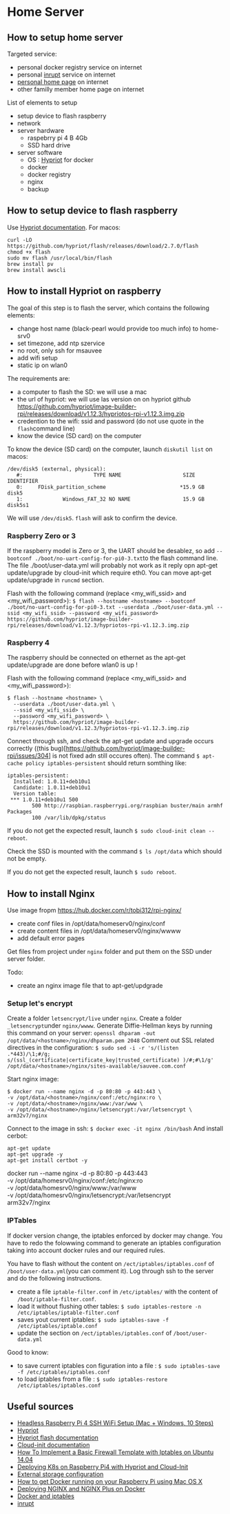 # Home Server

## How to setup home server

Targeted service:
* personal docker registry service on internet
* personal [inrupt](https://inrupt.com/) service on internet
* [personal home page](http://msauvee.com) on internet
* other familly member home page on internet

List of elements to setup
* setup device to flash raspberry
* network
* server hardware
  * raspebrry pi 4 B 4Gb
  * SSD hard drive
* server software
  * OS : [Hypriot](https://blog.hypriot.com/) for docker
  * docker
  * docker registry
  * nginx
  * backup 

## How to setup device to flash raspberry

Use [Hypriot documentation](https://github.com/hypriot/flash).
For macos:
```
curl -LO https://github.com/hypriot/flash/releases/download/2.7.0/flash
chmod +x flash
sudo mv flash /usr/local/bin/flash
brew install pv
brew install awscli
```

## How to install Hypriot on raspberry

The goal of this step is to flash the server, which contains the following elements:
* change host name (black-pearl would provide too much info) to home-srv0
* set timezone, add ntp szervice
* no root, only ssh for msauvee
* add wifi setup
* static ip on wlan0

The requirements are:
* a computer to flash the SD: we will use a mac
* the url of hypriot: we will use las version on on hypriot github https://github.com/hypriot/image-builder-rpi/releases/download/v1.12.3/hypriotos-rpi-v1.12.3.img.zip
* credention to the wifi: ssid and password (do not use quote in the `flash`command line)
* know the device (SD card) on the computer 

To know the device (SD card) on the computer, launch `diskutil list` on macos:
```
/dev/disk5 (external, physical):
   #:                       TYPE NAME                    SIZE       IDENTIFIER
   0:     FDisk_partition_scheme                        *15.9 GB    disk5
   1:             Windows_FAT_32 NO NAME                 15.9 GB    disk5s1
```
We will use `/dev/disk5`. `flash` will ask to confirm the device.

### Raspberry Zero or 3

If the raspberry model is Zero or 3, the UART should be desablez, so add `--bootconf ./boot/no-uart-config-for-pi0-3.txt`to the flash command line.
The file ./boot/user-data.yml will probably not work as it reply opn apt-get update/upgrade by cloud-init which require eth0. You can move apt-get update/upgrade in `runcmd` section.

Flash with the following command (replace <my_wifi_ssid> and <my_wifi_password>): 
`$ flash --hostname <hostname> --bootconf ./boot/no-uart-config-for-pi0-3.txt --userdata ./boot/user-data.yml --ssid <my_wifi_ssid> --password <my_wifi_password> https://github.com/hypriot/image-builder-rpi/releases/download/v1.12.3/hypriotos-rpi-v1.12.3.img.zip`


### Raspberry 4

The raspberry should be connected on ethernet as the apt-get update/upgrade are done before wlan0 is up !

Flash with the following command (replace <my_wifi_ssid> and <my_wifi_password>): 
```
$ flash --hostname <hostname> \
  --userdata ./boot/user-data.yml \
  --ssid <my_wifi_ssid> \
  --password <my_wifi_password> \
  https://github.com/hypriot/image-builder-rpi/releases/download/v1.12.3/hypriotos-rpi-v1.12.3.img.zip
```

Connect through ssh, and check the apt-get update and upgrade occurs correctly ((this bug)[https://github.com/hypriot/image-builder-rpi/issues/304] is not fixed adn still occures often). The command `$ apt-cache policy iptables-persistent` should return somthing like:
```
iptables-persistent:
  Installed: 1.0.11+deb10u1
  Candidate: 1.0.11+deb10u1
  Version table:
 *** 1.0.11+deb10u1 500
        500 http://raspbian.raspberrypi.org/raspbian buster/main armhf Packages
        100 /var/lib/dpkg/status
```
If you do not get the expected result, launch `$ sudo cloud-init clean --reboot`.

Check the SSD is mounted with the command `$ ls /opt/data` which should not be empty.

If you do not get the expected result, launch `$ sudo reboot`.

## How to install Nginx

Use image fropm https://hub.docker.com/r/tobi312/rpi-nginx/
* create conf files in /opt/data/homeserv0/nginx/conf
* create content files in /opt/data/homeserv0/nginx/wwww
* add default error pages

Get files from project under `nginx` folder and put them on the SSD under server folder.

Todo: 
* create an nginx image file that to apt-get/updgrade 

### Setup let's encrypt

Create a folder `letsencrypt/live` under `nginx`.
Create a folder `_letsencrypt`under `nginx/wwww`.
Generate Diffie-Hellman keys by running this command on your server: `openssl dhparam -out /opt/data/<hostname>/nginx/dhparam.pem 2048`
Comment out SSL related directives in the configuration: 
`$ sudo sed -i -r 's/(listen .*443)/\1;#/g; s/(ssl_(certificate|certificate_key|trusted_certificate) )/#;#\1/g' /opt/data/<hostname>/nginx/sites-available/sauvee.com.conf`

Start nginx image:
```
$ docker run --name nginx -d -p 80:80 -p 443:443 \
-v /opt/data/<hostname>/nginx/conf:/etc/nginx:ro \
-v /opt/data/<hostname>/nginx/www:/var/www \
-v /opt/data/<hostname>/nginx/letsencrypt:/var/letsencrypt \
arm32v7/nginx
```

Connect to the image in ssh: `$ docker exec -it nginx /bin/bash`
And install cerbot:
```
apt-get update
apt-get upgrade -y
apt-get install certbot -y
```

docker run --name nginx -d -p 80:80 -p 443:443 \
-v /opt/data/homesrv0/nginx/conf:/etc/nginx:ro \
-v /opt/data/homesrv0/nginx/www:/var/www \
-v /opt/data/homesrv0/nginx/letsencrypt:/var/letsencrypt \
arm32v7/nginx

### IPTables

If docker version change, the iptables enforced by docker may change. You have to redo the folowwing command to generate an iptables configuration taking into account docker rules and our required rules.

You have to flash without the content on `/ect/iptables/iptables.conf` of `/boot/user-data.yml`(you can comment it).
Log through ssh to the server and do the following instructions.
* create a file `iptable-filter.conf` in `/etc/iptables/` with the content of `/boot/iptable-filter.conf`.
* load it without flushing other tables: `$ sudo iptables-restore -n /etc/iptables/iptable-filter.conf`
* saves yout current iptables: `$ sudo iptables-save -f /etc/iptables/iptable.conf`
* update the section on `/ect/iptables/iptables.conf` of `/boot/user-data.yml`

Good to know:
 * to save current iptables con figuration into a file : `$ sudo iptables-save -f /etc/iptables/iptables.conf`
 * to load iptables from a file : `$ sudo iptables-restore /etc/iptables/iptables.conf`


## Useful sources

 * [Headless Raspberry Pi 4 SSH WiFi Setup (Mac + Windows, 10 Steps)](https://desertbot.io/blog/headless-raspberry-pi-4-ssh-wifi-setup)
 * [Hypriot](https://blog.hypriot.com/)
 * [Hypriot flash documentation](https://github.com/hypriot/flash)
 * [Cloud-init documentation](https://cloudinit.readthedocs.io/en/18.3/)
 * [How To Implement a Basic Firewall Template with Iptables on Ubuntu 14.04](https://www.digitalocean.com/community/tutorials/how-to-implement-a-basic-firewall-template-with-iptables-on-ubuntu-14-04)
 * [Deploying K8s on Raspberry Pi4 with Hypriot and Cloud-Init](http://www.jedimt.com/2019/12/deploying-k8s-on-raspberry-pi4-with-hypriot-and-cloud-init/)
 * [External storage configuration](https://www.raspberrypi.org/documentation/configuration/external-storage.md)
 * [How to get Docker running on your Raspberry Pi using Mac OS X](https://blog.hypriot.com/getting-started-with-docker-and-mac-on-the-raspberry-pi/)
 * [Deploying NGINX and NGINX Plus on Docker](https://docs.nginx.com/nginx/admin-guide/installing-nginx/installing-nginx-docker/)
 * [Docker and iptables](https://docs.docker.com/network/iptables/)
 * [inrupt](https://inrupt.com/) 